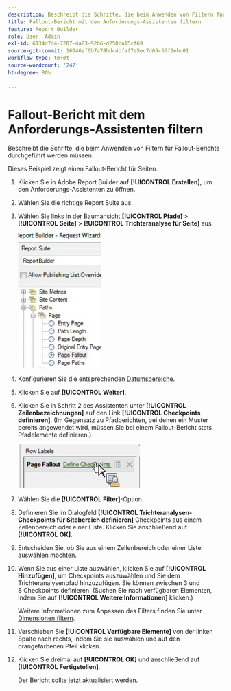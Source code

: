 ```yaml
---
description: Beschreibt die Schritte, die beim Anwenden von Filtern für Fallout-Berichte durchgeführt werden müssen.
title: Fallout-Bericht mit dem Anforderungs-Assistenten filtern
feature: Report Builder
role: User, Admin
exl-id: 6134d7d4-7287-4a83-92b6-d250ca15cf69
source-git-commit: 16046af6b7a78bdc4bfaf7e5ec7d05c55f2ebc01
workflow-type: tm+mt
source-wordcount: '247'
ht-degree: 80%

---
```


# Fallout-Bericht mit dem Anforderungs-Assistenten filtern

Beschreibt die Schritte, die beim Anwenden von Filtern für Fallout-Berichte durchgeführt werden müssen.

Dieses Beispiel zeigt einen Fallout-Bericht für Seiten.

1. Klicken Sie in Adobe Report Builder auf **[!UICONTROL Erstellen]**, um den Anforderungs-Assistenten zu öffnen.
1. Wählen Sie die richtige Report Suite aus.
1. Wählen Sie links in der Baumansicht **[!UICONTROL Pfade]** > **[!UICONTROL Seite]** > **[!UICONTROL Trichteranalyse für Seite]** aus.

   ![Screenshot mit der Windows-Baumstrukturansicht für das Verzeichnis &quot;Report Builder&quot;. Trichteranalyse für Seite wurde ausgewählt.](assets/page_fallout.png)

1. Konfigurieren Sie die entsprechenden [Datumsbereiche](/help/analyze/legacy-report-builder/data-requests/configuring-report-dates/custom-calendar.md).
1. Klicken Sie auf **[!UICONTROL Weiter]**.
1. Klicken Sie in Schritt 2 des Assistenten unter **[!UICONTROL Zeilenbezeichnungen]** auf den Link **[!UICONTROL Checkpoints definieren]**. (Im Gegensatz zu Pfadberichten, bei denen ein Muster bereits angewendet wird, müssen Sie bei einem Fallout-Bericht stets Pfadelemente definieren.)

   ![ Screenshot mit dem Link Checkpoints definieren .](assets/define_checkpoints.png)

1. Wählen Sie die **[!UICONTROL Filter]**-Option.

1. Definieren Sie im Dialogfeld **[!UICONTROL Trichteranalysen-Checkpoints für Sitebereich definieren]** Checkpoints aus einem Zellenbereich oder einer Liste. Klicken Sie anschließend auf **[!UICONTROL OK]**.
1. Entscheiden Sie, ob Sie aus einem Zellenbereich oder einer Liste auswählen möchten.
1. Wenn Sie aus einer Liste auswählen, klicken Sie auf **[!UICONTROL Hinzufügen]**, um Checkpoints auszuwählen und Sie dem Trichteranalysenpfad hinzuzufügen. Sie können zwischen 3 und 8 Checkpoints definieren. (Suchen Sie nach verfügbaren Elementen, indem Sie auf **[!UICONTROL Weitere Informationen]** klicken.)

   Weitere Informationen zum Anpassen des Filters finden Sie unter [Dimensionen filtern](/help/analyze/legacy-report-builder/layout/c-filter-dimensions/filter-dimensions.md).

1. Verschieben Sie **[!UICONTROL Verfügbare Elemente]** von der linken Spalte nach rechts, indem Sie sie auswählen und auf den orangefarbenen Pfeil klicken.
1. Klicken Sie dreimal auf **[!UICONTROL OK]** und anschließend auf **[!UICONTROL Fertigstellen]**.

   Der Bericht sollte jetzt aktualisiert werden.
